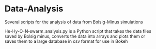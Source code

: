 # Data-Analysis
Several scripts for the analysis of data from Bolsig-Minus simulations

He-Hy-O-N-swarm_analysis.py is a Python script that takes the data files saved by Bolsig minus, converts the data into
arrays and plots them or saves them to a large database in csv format for use in Bokeh


